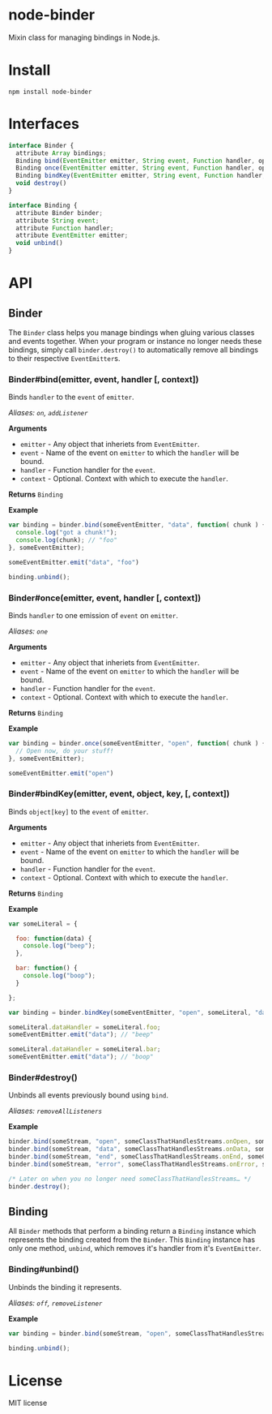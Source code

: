 node-binder
===========

Mixin class for managing bindings in Node.js.

# Install

```
npm install node-binder
```

# Interfaces
```javascript
interface Binder {
  attribute Array bindings;
  Binding bind(EventEmitter emitter, String event, Function handler, optional any context = emitter);
  Binding once(EventEmitter emitter, String event, Function handler, optional any context = emitter);
  Binding bindKey(EventEmitter emitter, String event, Function handler, String key, optional any context = emitter);
  void destroy()
}
```

```javascript
interface Binding {
  attribute Binder binder;
  attribute String event;
  attribute Function handler;
  attribute EventEmitter emitter;
  void unbind()
}
```

# API
## Binder
The `Binder` class helps you manage bindings when gluing various classes and
events together. When your program or instance no longer needs these bindings,
simply call `binder.destroy()` to automatically remove all bindings to their 
respective `EventEmitter`s. 

### Binder#bind(emitter, event, handler [, context])
Binds `handler` to the `event` of `emitter`.

*Aliases: `on`, `addListener`*

__Arguments__

* `emitter` - Any object that inheriets from `EventEmitter`.
* `event` - Name of the event on `emitter` to which the `handler` will be bound.
* `handler` - Function handler for the `event`.
* `context` - Optional. Context with which to execute the `handler`.

__Returns__
`Binding`

__Example__
```javascript
var binding = binder.bind(someEventEmitter, "data", function( chunk ) {
  console.log("got a chunk!");
  console.log(chunk); // "foo"
}, someEventEmitter);

someEventEmitter.emit("data", "foo")

binding.unbind();
```

### Binder#once(emitter, event, handler [, context])
Binds `handler` to one emission of `event` on `emitter`.

*Aliases: `one`*

__Arguments__

* `emitter` - Any object that inheriets from `EventEmitter`.
* `event` - Name of the event on `emitter` to which the `handler` will be bound.
* `handler` - Function handler for the `event`.
* `context` - Optional. Context with which to execute the `handler`.

__Returns__
`Binding`

__Example__
```javascript
var binding = binder.once(someEventEmitter, "open", function( chunk ) {
  // Open now, do your stuff!
}, someEventEmitter);

someEventEmitter.emit("open")
```

### Binder#bindKey(emitter, event, object, key, [, context])
Binds `object[key]` to the `event` of `emitter`.

__Arguments__

* `emitter` - Any object that inheriets from `EventEmitter`.
* `event` - Name of the event on `emitter` to which the `handler` will be bound.
* `handler` - Function handler for the `event`.
* `context` - Optional. Context with which to execute the `handler`.

__Returns__
`Binding`

__Example__
```javascript
var someLiteral = {

  foo: function(data) {
    console.log("beep");
  },

  bar: function() {
    console.log("boop");
  }

};

var binding = binder.bindKey(someEventEmitter, "open", someLiteral, "dataHandler");

someLiteral.dataHandler = someLiteral.foo;
someEventEmitter.emit("data"); // "beep"

someLiteral.dataHandler = someLiteral.bar;
someEventEmitter.emit("data"); // "boop"
```

### Binder#destroy()
Unbinds all events previously bound using `bind`.

*Aliases: `removeAllListeners`*

__Example__
```javascript
binder.bind(someStream, "open", someClassThatHandlesStreams.onOpen, someClassThatHandlesStreams);
binder.bind(someStream, "data", someClassThatHandlesStreams.onData, someClassThatHandlesStreams);
binder.bind(someStream, "end", someClassThatHandlesStreams.onEnd, someClassThatHandlesStreams);
binder.bind(someStream, "error", someClassThatHandlesStreams.onError, someClassThatHandlesStreams);

/* Later on when you no longer need someClassThatHandlesStreams… */
binder.destroy();
```

## Binding
All `Binder` methods that perform a binding return 
a `Binding` instance which represents the binding created from the `Binder`.
This `Binding` instance has only one method, `unbind`, which removes it's
handler from it's `EventEmitter`.

### Binding#unbind()
Unbinds the binding it represents.

*Aliases: `off`, `removeListener`*

__Example__
```javascript
var binding = binder.bind(someStream, "open", someClassThatHandlesStreams.onOpen, someClassThatHandlesStreams);

binding.unbind();
```

# License
MIT license
